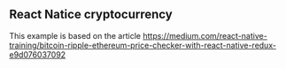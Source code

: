 ## React Natice cryptocurrency

This example is based on the article https://medium.com/react-native-training/bitcoin-ripple-ethereum-price-checker-with-react-native-redux-e9d076037092